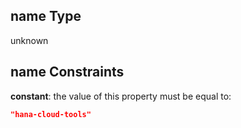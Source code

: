 ## name Type

unknown

## name Constraints

**constant**: the value of this property must be equal to:

```json
"hana-cloud-tools"
```
